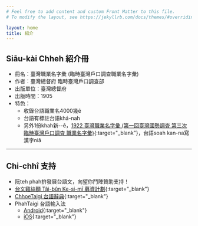 ```yaml
---
# Feel free to add content and custom Front Matter to this file.
# To modify the layout, see https://jekyllrb.com/docs/themes/#overriding-theme-defaults

layout: home
title: 紹介
---
```


## Siāu-kài Chheh 紹介冊
- 冊名：臺灣職業名字彙 (臨時臺灣戶口調查職業名字彙)
- 作者：臺灣總督府 臨時臺灣戶口調查部
- 出版單位：臺灣總督府
- 出版時間：1905
- 特色：
  - 收錄台語職業名4000幾ê
  - 台語有標註台語khá-nah
  - 另外1份khah新--ê，[1922 臺灣職業名字彙 (第一回臺灣國勢調査 第三次臨時臺灣戶口調査 職業名字彙)](https://thak.taigi.info/1922TaioanChitgiapMiaJilui/){:target="_blank"}，台語soah kan-na寫漢字niâ

---
## Chi-chhî 支持
- 阮teh phah拚發展台語文，向望你鬥陣贊助支持！
- [台文雞絲麵 Tâi-bûn Ke-si-mī 募資計劃](https://www.zeczec.com/projects/taibun-kesimi){:target="_blank"}
- [ChhoeTaigi 台語辭典](https://chhoe.taigi.info/){:target="_blank"}
- PhahTaigi 台語輸入法
  - [Android](http://bit.ly/PhahTaigi-Android){:target="_blank"}
  - [iOS](http://bit.ly/PhahTaigi-iOS){:target="_blank"}